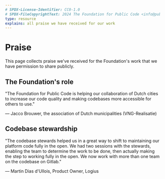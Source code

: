 ```yaml
---
# SPDX-License-Identifier: CC0-1.0
# SPDX-FileCopyrightText: 2024 The Foundation for Public Code <info@publiccode.net>
type: resource
explains: all praise we have received for our work
---
```


# Praise

This page collects praise we've received for the Foundation's work that we have permission to share publicly.

## The Foundation's role

"The Foundation for Public Code is helping our collaboration of Dutch cities to increase our code quality and making codebases more accessible for others to use."

— Jacco Brouwer, the association of Dutch municipalities (VNG-Realisatie)

## Codebase stewardship

"The codebase stewards helped us in a great way to shift to maintaining our platform code fully in the open. We had two sessions with the stewards, enabling the team to determine the work to be done, then actually making the step to working fully in the open. We now work with more than one team on the codebase on Gitlab."

— Martin Dias d'Ullois, Product Owner, Logius
